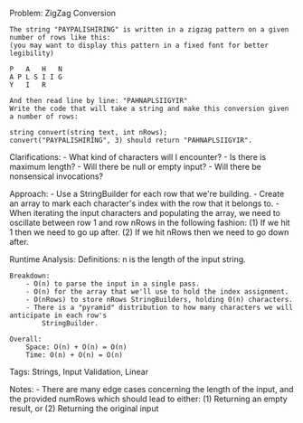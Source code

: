 Problem:
    ZigZag Conversion

    The string "PAYPALISHIRING" is written in a zigzag pattern on a given number of rows like this:
    (you may want to display this pattern in a fixed font for better legibility)

    P   A   H   N
    A P L S I I G
    Y   I   R
    
    And then read line by line: "PAHNAPLSIIGYIR"
    Write the code that will take a string and make this conversion given a number of rows:
    
    string convert(string text, int nRows);
    convert("PAYPALISHIRING", 3) should return "PAHNAPLSIIGYIR".

Clarifications:
    - What kind of characters will I encounter?
    - Is there is maximum length?
    - Will there be null or empty input?
    - Will there be nonsensical invocations?

Approach:
    - Use a StringBuilder for each row that we're building.
    - Create an array to mark each character's index with the row that it belongs to.
    - When iterating the input characters and populating the array, we need to oscillate between
        row 1 and row nRows in the following fashion:
            (1) If we hit 1 then we need to go up after.
            (2) If we hit nRows then we need to go down after.

Runtime Analysis:
    Definitions:
        n is the length of the input string.
        
    Breakdown:
        - O(n) to parse the input in a single pass.
        - O(n) for the array that we'll use to hold the index assignment.
        - O(nRows) to store nRows StringBuilders, holding O(n) characters.
        - There is a "pyramid" distribution to how many characters we will anticipate in each row's
            StringBuilder.
        
    Overall:
        Space: O(n) + O(n) = O(n)
        Time: O(n) + O(n) = O(n)

Tags: Strings, Input Validation, Linear

Notes:
    - There are many edge cases concerning the length of the input, and the provided numRows which
        should lead to either:
            (1) Returning an empty result, or
            (2) Returning the original input
